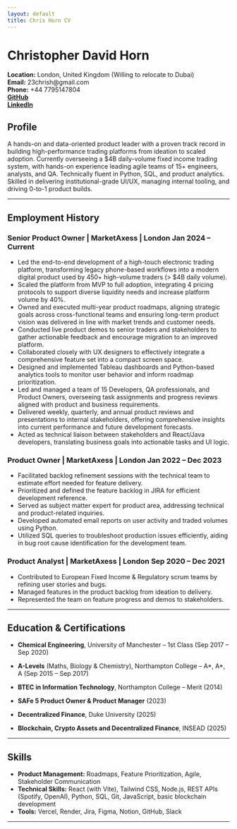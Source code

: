 ```yaml
---
layout: default
title: Chris Horn CV
---
```


<h1 class="cv-name">Christopher David Horn</h1>
<div class="cv-contact">
  <div class="cv-contact-row">
    <div><strong>Location:</strong> London, United Kingdom (Willing to relocate to Dubai)</div>
    <div><strong>Email:</strong> 23chrish@gmail.com</div>
    <div><strong>Phone:</strong> +44 7795147804</div>
    <div><a href="https://github.com/23chorn/" class="cv-link"><strong>GitHub</strong></a></div>
    <div><a href="https://www.linkedin.com/in/christopher-horn-19a795151/" class="cv-link"><strong>LinkedIn</strong></a></div>
  </div>
</div>

## Profile
A hands-on and data-oriented product leader with a proven track record in building high-performance trading platforms from ideation to scaled adoption. Currently overseeing a $4B daily-volume fixed income trading system, with hands-on experience leading agile teams of 15+ engineers, analysts, and QA. Technically fluent in Python, SQL, and product analytics. Skilled in delivering institutional-grade UI/UX, managing internal tooling, and driving 0-to-1 product builds.

---

## Employment History

### <span class="cv-job-title">Senior Product Owner</span> | MarketAxess | London <span class="cv-job-date">Jan 2024 – Current</span>
- Led the end-to-end development of a high-touch electronic trading platform, transforming legacy phone-based workflows into a modern digital product used by 450+ high-volume traders (> $4B daily volume).  
- Scaled the platform from MVP to full adoption, integrating 4 pricing protocols to support diverse liquidity needs and increase platform volume by 40%.  
- Owned and executed multi-year product roadmaps, aligning strategic goals across cross-functional teams and ensuring long-term product vision was delivered in line with market trends and customer needs.  
- Conducted live product demos to senior traders and stakeholders to gather actionable feedback and encourage migration to an improved platform.  
- Collaborated closely with UX designers to effectively integrate a comprehensive feature set into a compact screen space.  
- Designed and implemented Tableau dashboards and Python-based analytics tools to monitor user behavior and inform roadmap prioritization.  
- Led and managed a team of 15 Developers, QA professionals, and Product Owners, overseeing task assignments and progress reviews aligned with product and business requirements.  
- Delivered weekly, quarterly, and annual product reviews and presentations to internal stakeholders, offering comprehensive insights into current performance and future development forecasts.  
- Acted as technical liaison between stakeholders and React/Java developers, translating business goals into actionable tasks and UI logic.  

### <span class="cv-job-title">Product Owner</span> | MarketAxess | London <span class="cv-job-date">Jan 2022 – Dec 2023</span>
- Facilitated backlog refinement sessions with the technical team to estimate effort needed for feature delivery.  
- Prioritized and defined the feature backlog in JIRA for efficient development reference.  
- Served as subject matter expert for product area, addressing technical and product-related inquiries.  
- Developed automated email reports on user activity and traded volumes using Python.  
- Utilized SQL queries to troubleshoot production issues efficiently, aiding in bug root cause identification for the development team.  

### <span class="cv-job-title">Product Analyst</span> | MarketAxess | London <span class="cv-job-date">Sep 2020 – Dec 2021</span>
- Contributed to European Fixed Income & Regulatory scrum teams by refining user stories and bugs.  
- Managed features in the product backlog from ideation to delivery.  
- Represented the team on feature progress and demos to stakeholders.  

---

## Education & Certifications

- **Chemical Engineering**, University of Manchester – 1st Class (Sep 2017 – Sep 2020)  
- **A-Levels** (Maths, Biology & Chemistry), Northampton College – A\*, A\*, A (Sep 2015 – Sep 2017)  
- **BTEC in Information Technology**, Northampton College – Merit (2014) 

- **SAFe 5 Product Owner & Product Manager** (2023)  
- **Decentralized Finance**, Duke University (2025)  
- **Blockchain, Crypto Assets and Decentralized Finance**, INSEAD (2025)

---

## Skills
- **Product Management:** Roadmaps, Feature Prioritization, Agile, Stakeholder Communication  
- **Technical Skills:** React (with Vite), Tailwind CSS, Node.js, REST APIs (Spotify, OpenAI), Python, SQL, Git, JavaScript, basic blockchain development  
- **Tools:** Vercel, Render, Jira, Figma, Notion, GitHub, Slack

---
